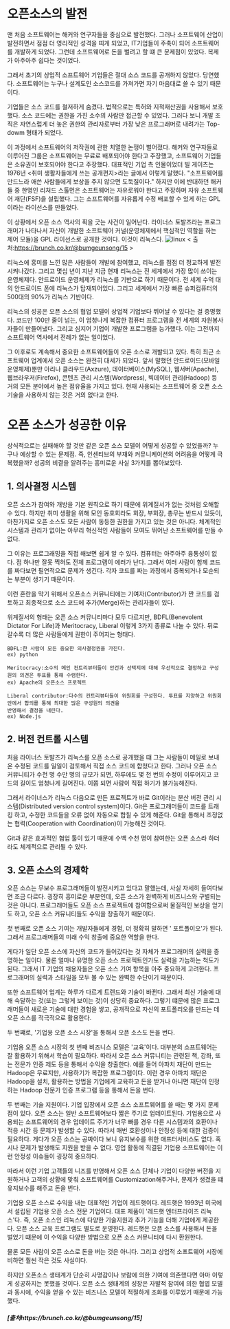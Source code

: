 오픈소스의 발전
===============
맨 처음 소프트웨어는 해커와 연구자들을 중심으로 발전했다. 그러나 소프트웨어 산업이 발전하면서 점점 더 영리적인 성격을 띠게 되었고, IT기업들이 주축이 되어 소프트웨어를 개발하게 되었다. 그런데 소프트웨어로 돈을 벌려고 할 떄 큰 문제점이 있었다. 복제가 아주아주 쉽다는 것이었다.

그래서 초기의 상업적 소프트웨어 기업들은 절대 소스 코드를 공개하지 않았다. 당연했다. 소프트웨어는 누구나 설계도인 소스코드를 가져가면 자기 마음대로 쓸 수 있기 때문이다.

기업들은 소스 코드를 철저하게 숨겼다. 법적으로는 특허와 지적재산권을 사용해서 보호했다. 소스 코드에는 권한을 가진 소수의 사람만 접근할 수 있었다. 그러다 보니 개발 조직은 자연스럽게 더 놓은 권한의 관리자로부터 가장 낮은 프로그래머로 내려가는 Top-dowm 형태가 되었다.

이 과정에서 소프트웨어의 저작권에 관한 치열한 논쟁이 벌어졌다. 해커와 연구자들로 이루어진 그룹은 소프트웨어는 무료로 배포되어야 한다고 주장했고, 소프트웨어 기업들은 소유권이 보호되어야 한다고 주장했다. 대표적인 기업 측 인물이었더 빌 게이츠는 1976년 <취미 생활자들에게 쓰는 공개편지>라는 글에서 이렇게 말했다. "소프트웨어를 만드느라 애쓴 사람들에게 보상을 주지 않으면 도둑질이다." 하지만 이에 반대하던 해커들 중 한명인 리처드 스톨먼은 소프트웨어는 자유로워야 한다고 주장하며 자유 소프트웨어 재단(FSF)을 설립했다. 그는 소프트웨어를 자유롭게 수정 배포할 수 있게 하는 GPL이라는 라이선스를 만들었다.

이 상황에서 오픈 소스 역사의 획을 긋는 사건이 일어난다. 라이너스 토발즈라는 프로그래머가 나타나서 자신이 개발한 소프트웨어 커널(운영체제에서 핵심적인 역할을 하는 제어 모듈)을 GPL 라이선스로 공개한 것이다. 이것이 리눅스다.
![linux](https://t1.daumcdn.net/thumb/R1280x0/?fname=http://t1.daumcdn.net/brunch/service/user/15UX/image/2dTA-N1mOAJ9jrezYxLxjo_o8Ag.jpg)<linux width="300" height="100"></linux>
< 출처:https://brunch.co.kr/@bumgeunsong/15 >  



리눅스에 흥미를 느낀 많은 사람들이 개발에 참여했고, 리눅스를 점점 더 정교하게 발전시켜나갔다. 그리고 몇십 년이 지난 지금 현재 리눅스는 전 세계에서 가장 많이 쓰이는 운영체제다. 안드로이드 운영체제가 리눅스를 기반으로 하기 때문이다. 전 세계 수억 대의 안드로이드 폰에 리눅스가 탑재되어있다. 그리고 세계에서 가장 빠른 슈퍼컴퓨터의 500대의 90%가 리눅스 기반이다.

리눅스의 성공은 오픈 소스의 협업 모델이 상업적 기업보다 뛰어날 수 있다는 걸 증명했다. 코드만 100만 줄이 넘는, 이 엄청나게 복잡한 컴퓨터 프로그램을 전 세계의 자원봉사자들이 만들어냈다. 그리고 심지어 기업이 개발한 프로그램을 능가했다. 이는 그전까지 소프트웨어 역사에서 전례가 없는 일이었다.

그 이후로도 계속해서 중요한 소프트웨어들이 오픈 소스로 개발되고 있다. 특히 최근 소프트웨어 업계에서 오픈 소스는 완전히 대세가 되었다. 앞서 말했던 안드로이드(모바일 운영체제)뿐만 아리나 클라우드(Axzure), 데이터베이스(MySQL), 웹서버(Apache), 웹브라우저(Firefox), 콘텐츠 관리 시스템(Wordpress), 빅데이터 관리(Hadoop) 등 거의 모든 분야에서 높은 점유율을 가지고 있다. 현재 사용되는 소프트웨어 중 오픈 소스 기술을 사용하지 않는 것은 거의 없다고 한다.

오픈 소스가 성공한 이유
======================

 상식적으로는 실패해야 할 것만 같은 오픈 소스 모델이 어떻게 성공할 수 있었을까? 누구나 예상할 수 있는 문제점. 즉, 인센티브의 부재와 커뮤니케이션의 어려움을 어떻게 극복했을까? 성공의 비결을 알려주는 흥미로운 사실 3가지를 뽑아보았다.

## 1. 의사결정 시스템

 오픈 소스가 참여와 개방을 기본 원칙으로 하기 때문에 위계질서가 없는 것처럼 오해할 수 있다. 하지만 취미 생활을 위해 모인 동호회라도 회장, 부회장, 총무는 반드시 있듯이, 마찬가지로 오픈 소스도 모든 사람이 동등한 권한을 가지고 있는 것은 아니다. 체계적인 시스템과 관리가 없이는 아무리 혁신적인 사람들이 모여도 뛰어난 소프트웨어를 만들 수 없다.

그 이유는 프로그래밍을 직접 해보면 쉽게 알 수 있다. 컴퓨터는 아주아주 융통성이 없다. 점 하나만 잘못 찍혀도 전체 프로그램이 에러가 난다. 그래서 여러 사람이 함께 코드를 짜다보면 필연적으로 문제가 생긴다. 각자 코드를 짜는 과정에서 중복되거나 모순되는 부분이 생기기 때문이다.

이런 혼란을 막기 위해서 오픈소스 커뮤니티에는 기여자(Contributor)가 짠 코드를 검토하고 최종적으로 소스 코드에 추가(Merge)하는 관리자들이 있다.

위계질서의 형태는 오픈 소스 커뮤니티마다 모두 다르지만, BDFL(Benevolent Dictator For Life)과 Meritocracy, Liberal 이렇게 3가지 종류로 나눌 수 있다. 뒤로 갈수록 더 많은 사람들에게 권한이 주어지는 형태다.

	BDFL:한 사람이 모든 중요한 의사결정권을 가진다.
	ex) python

	Meritocracy:소수의 메인 컨트리뷰터들이 안건과 선택지에 대해 우선적으로 결정하고 구성원의 의견은 투표를 통해 수렴한다.
	ex) Apache의 오픈소스 프로젝트

	Liberal contributor:다수의 컨트리뷰터들이 위원회를 구성한다. 투표를 지양하고 위원회 안에서 합의를 통해 최대한 많은 구성원의 의견을
	반영해서 결정을 내린다.
	ex) Node.js

## 2. 버전 컨트롤 시스템

 처음 라이너스 토발즈가 리눅스를 오픈 소스로 공개했을 떄 그는 사람들이 메일로 보내온 수정된 코드를 일일이 검토해서 직접 소스 코드에 합쳤다고 한다. 그러나 오픈 소스 커뮤니티가 수천 명 수만 명의 규모가 되면, 하루에도 몇 천 번의 수정이 이루어지고 코드의 길이도 엄청나게 길어진다. 이쯤 되면 사람이 직접 하기가 불가능해진다.

그래서 라이너스가 리눅스 다음으로 만든 프로젝트가 바로 Git이라는 분산 버전 관리 시스템(Distributed version control system)이다. Git은 프로그래머들이 코드를 트래킹 하고, 수정한 코드들을 오류 없이 자동으로 합칠 수 있게 해준다. Git을 통해서 조정없는 협력(Cooperation with Coordination)이 가능해진 것이다.

Git과 같은 효과적인 협업 툴이 있기 때문에 수백 수천 명이 참여한는 오픈 소스라 하더라도 체계적으로 관리될 수 있다.

## 3. 오픈 소스의 경제학

 오픈 소스는 무보수 프로그래머들이 발전시키고 있다고 말했는데, 사실 자세히 들여다보면 조금 다르다. 굉장히 흥미로운 부분인데, 오픈 소스가 완벽하게 비즈니스와 구별되는 것은 아니다. 프로그래머들도 오픈 소스 프로젝트에 참여함으로써 물질적인 보상을 얻기도 하고, 오픈 소스 커뮤니티들도 수익을 창출하기 때문이다.

첫 번째로 오픈 소스 기여는 개발자들에게 경험, 더 정확히 말하면 ' 포트폴이오'가 된다. 그래서 프로그래머들의 미래 수익 창출에 중요한 역할을 한다.

게다가 일단 오픈 소스에 자신의 코드가 들어갔다는 것 자체가 프로그래머의 실력을 증명하는 일이다. 물론 얼마나 유명한 오픈 소스 프로젝트인가도 실력을 가늠하는 척도가 된다. 그래서 IT 기업의 채용자들은 오픈 소스 기여 항목을 아주 중요하게 고려한다. 프로그래머의 실력과 스타일을 모두 볼 수 있는 완벽한 수단이기 때문이다.

또한 소프트웨어 업계는 하루가 다르게 트렌드와 기술이 바뀐다. 그래서 최신 기술에 대해 숙달하는 것(또는 그렇게 보이는 것)이 상당히 중요하다. 그렇기 떄문에 많은 프로그래머들이 새로운 기술에 대한 경험을 쌓고, 공개적으로 자신의 포트폴리오를 만드는 데 오픈 소스를 적극적으로 활용한다.

두 번쨰로, '기업용 오픈 소스 시장'을 통해서 오픈 소스도 돈을 번다.

기업용 오픈 소스 시장의 첫 번째 비즈니스 모델은 '교육'이다. 대부분의 소프트웨어는 잘 활용하기 위해서 학습이 필요하다. 따라서 오픈 소스 커뮤니티는 관련된 책, 강좌, 또는 전문가 인증 제도 등을 통해서 수익을 창출한다. 예를 들어 아파치 재단이 만드는 Hadoop은 무료지만, 사용하기가 복잡한 프로그램이다. 이런 경우 아파치 재단은 Hadoop을 설치, 활용하는 방법을 기업에게 교육하고 돈을 받거나 아니면 재단이 인정하는 Hadoop 전문가 인증 프로그램 등을 통해서 돈을 번다.

두 번째는 기술 지원이다. 기업 입장에서 오픈 소스 소프트웨어를 쓸 때는 몇 가지 문제점이 있다. 오픈 소스는 일반 소프트웨어보다 짧은 주기로 업데이트된다. 기업용으로 사용되는 소프트웨어의 경우 업데이트 주기가 너무 빠를 경우 다른 시스템과의 호환이나 적응 시간 등 문제가 발생할 수 있다. 따라서 매번 호환성이나 안정성 등에 대한 검증이 필요하다. 게다가 오픈 소스는 공짜이다 보니 유지보수를 위한 애프터서비스도 없다. 혹시나 문제가 발생해도 지원을 받을 수 없다. 영업 활동에 직결된 기업용 소프트웨어는 이런 안정성 이슈들이 굉장히 중요하다.

따라서 이런 기업 고객들의 니즈를 반영해서 오픈 소스 단체나 기업이 다양한 버전을 지원하거나 고객의 상황에 맞춰 소프트웨어를 Customization해주거나, 문제가 생겼을 떄 유지보수를 해주고 돈을 번다.

기업용 오픈 소스로 수익을 내는 대표적인 기업이 레드햇이다. 레드햇은 1993년 미국에서 설립된 기업용 오픈 소스 전문 기업이다. 대표 제품이 '레드햇 엔터프라이즈 리눅스'다. 즉, 오픈 소스인 리눅스에 다양한 기술지원과 추가 기능을 더해 기업에게 제공한다. 오픈 소스 교육 프로그램도 별도로 운영한다. 레드햇은 오픈 소스를 사용해서 돈을 벌었기 떄문에 이 수익을 다양한 방법으로 오픈 소스 커뮤니티에 다시 환원한다.

물론 모든 사람이 오픈 소스로 돈을 버는 것은 아니다. 그리고 상업적 소프트웨어 시장에 비하면 훨씬 작은 것도 사실이다.

하지만 오픈소스 생태계가 단순히 사명감이나 보람에 의한 기여에 의존했다면 아마 이렇게 성공하지는 못했을 것이다. 오픈 소스 생태계의 성장은 자발적 참여에 의한 협엽 모델과 동시에, 수익을 얻을 수 있는 비즈니스 모델이 적절하게 조화를 이루었기 때문에 가능했다.

##### [출처https://brunch.co.kr/@bumgeunsong/15]
